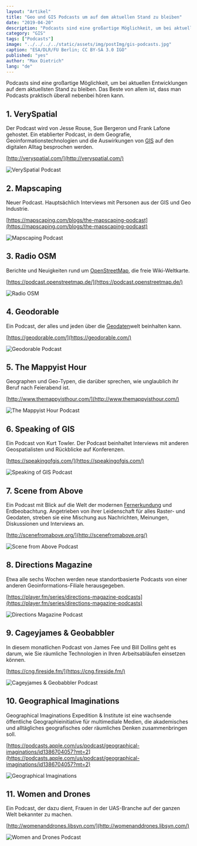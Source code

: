 ```yaml
---
layout: "Artikel"
title: "Geo und GIS Podcasts um auf dem aktuellen Stand zu bleiben"
date: "2019-04-20"
description: "Podcasts sind eine großartige Möglichkeit, um bei aktuellen Entwicklungen auf dem aktuellsten Stand zu bleiben. Das Beste von allem ist, dass man Podcasts praktisch überall nebenbei hören kann."
category: "GIS"
tags: ["Podcasts"]
image: "../../../../static/assets/img/postImg/gis-podcasts.jpg"
caption: "ESA/DLR/FU Berlin; CC BY-SA 3.0 IGO"
published: "yes"
author: "Max Dietrich"
lang: "de"
---
```


Podcasts sind eine großartige Möglichkeit, um bei aktuellen Entwicklungen auf dem aktuellsten Stand zu bleiben. Das Beste von allem ist, dass man Podcasts praktisch überall nebenbei hören kann.

## 1\. VerySpatial

Der Podcast wird von Jesse Rouse, Sue Bergeron und Frank Lafone gehostet. Ein etablierter Podcast, in dem Geografie, Geoinformationstechnologien und die Auswirkungen von [GIS](/gis/was-ist-gis "Was ist GIS") auf den digitalen Alltag besprochen werden.

[http://veryspatial.com/](http://veryspatial.com/)

![VerySpatial Podcast](VSLogo_Small_400x400.jpg "VerySpatial")

## 2\. Mapscaping

Neuer Podcast. Hauptsächlich Interviews mit Personen aus der GIS und Geo Industrie.

[https://mapscaping.com/blogs/the-mapscaping-podcast](https://mapscaping.com/blogs/the-mapscaping-podcast)

![Mapscaping Podcast](/gedY7m5O_400x400.jpg "Mapscaping")

## 3\. Radio OSM

Berichte und Neuigkeiten rund um [OpenStreetMap](http://openstreetmap.de), ​die freie Wiki-Weltkarte.

[https://podcast.openstreetmap.de/](https://podcast.openstreetmap.de/)

![Radio OSM](podcast-e1557674429764-150x150.png)

## 4\. Geodorable

Ein Podcast, der alles und jeden über die [Geodaten](/geodaten-was-sind-geodaten)welt beinhalten kann.

[https://geodorable.com/](https://geodorable.com/)

![Geodorable Podcast](index.jpg "Geodorable")

## 5\. The Mappyist Hour

Geographen und Geo-Typen, die darüber sprechen, wie unglaublich ihr Beruf nach Feierabend ist.

[http://www.themappyisthour.com/](http://www.themappyisthour.com/)

![The Mappyist Hour Podcast](F_739vLb_400x400.jpg "The Mappyist Hour")

## 6\. Speaking of GIS

Ein Podcast von Kurt Towler. Der Podcast beinhaltet Interviews mit anderen Geospatialisten und Rückblicke auf Konferenzen.

[https://speakingofgis.com/](https://speakingofgis.com/)

![Speaking of GIS Podcast](ltcN4uOG_400x400.jpg "Speaking of GIS")

## 7\. Scene from Above

Ein Podcast mit Blick auf die Welt der modernen [Fernerkundung](/tags/fernerkundung) und Erdbeobachtung. Angetrieben von ihrer Leidenschaft für alles Raster- und Geodaten, streben sie eine Mischung aus Nachrichten, Meinungen, Diskussionen und Interviews an.

[http://scenefromabove.org/](http://scenefromabove.org/)

![Scene from Above Podcast](XIxrl16S_400x400.jpg "Scene from Above")

## 8\. Directions Magazine

Etwa alle sechs Wochen werden neue standortbasierte Podcasts von einer anderen Geoinformations-Filiale herausgegeben.

[https://player.fm/series/directions-magazine-podcasts](https://player.fm/series/directions-magazine-podcasts)

![Directions Magazine Podcast](VrHWMDgk_400x400.jpg "Directions Magazine ")

## 9\. Cageyjames & Geobabbler

In diesem monatlichen Podcast von James Fee und Bill Dollins geht es darum, wie Sie räumliche Technologien in Ihren Arbeitsabläufen einsetzen können.

[https://cng.fireside.fm/](https://cng.fireside.fm/)

![Cageyjames & Geobabbler Podcast](cagey.png "Cageyjames & Geobabbler")

## 10\. Geographical Imaginations

Geographical Imaginations Expedition & Institute ist eine wachsende öffentliche Geographieinitiative für multimediale Medien, die akademisches und alltägliches geografisches oder räumliches Denken zusammenbringen soll.

[https://podcasts.apple.com/us/podcast/geographical-imaginations/id1386704057?mt=2](https://podcasts.apple.com/us/podcast/geographical-imaginations/id1386704057?mt=2)

![Geographical Imaginations](170x170bb.jpg)

## 11\. Women and Drones

Ein Podcast, der dazu dient, Frauen in der UAS-Branche auf der ganzen Welt bekannter zu machen.

[http://womenanddrones.libsyn.com/](http://womenanddrones.libsyn.com/)

![Women and Drones Podcast](nCObdGxO_400x400.jpg "Women and Drones")